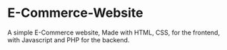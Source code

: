 # E-Commerce-Website
A simple E-Commerce website, Made with HTML, CSS, for the frontend, with Javascript and PHP for the backend.
